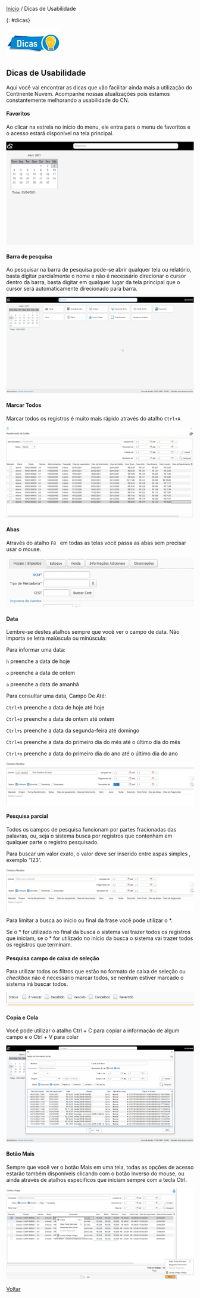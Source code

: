 [Início](index.md) / Dicas de Usabilidade



{: #dicas}

![](images/dicas.png) 

## Dicas de Usabilidade 

Aqui você vai encontrar as dicas que vão facilitar ainda mais a utilização do Continente Nuvem. Acompanhe nossas atualizações pois estamos constantemente melhorando a usabilidade do CN.



#### Favoritos

Ao clicar na estrela no início do menu, ele entra para o menu de favoritos e o acesso estará disponível na tela principal.

![](images/dicas_favoritos2.gif)

#### Barra de pesquisa

Ao pesquisar na barra de pesquisa pode-se abrir qualquer tela ou relatório, basta digitar parcialmente o nome e não  é necessário direcionar o cursor dentro da barra, basta digitar em qualquer lugar da tela principal que o cursor será automaticamente direcionado para barra.

![](images/dicas_busca.gif)

#### Marcar Todos

Marcar todos os registros é muito mais rápido através do atalho `Ctrl+A`

 ![](images/dicas_marcar_todos3.gif)



#### Abas

Através do atalho `F8 `  em todas as telas você passa as abas sem precisar usar o mouse.

 ![](images/dicas_abas.gif)





#### Data

Lembre-se destes atalhos sempre que você ver o campo de data. Não importa se letra maiúscula ou minúscula:

Para informar uma data:

`h` preenche a data de hoje

`o` preenche a data de ontem

`a` preenche a data de amanhã



Para consultar uma data, Campo De Até:

`Ctrl+h` preenche a data de hoje até hoje

`Ctrl+o` preenche a data de ontem até ontem

`Ctrl+s` preenche a data da segunda-feira até domingo

`Ctrl+m` preenche a data do primeiro dia do mês até o último dia do mês

`Ctrl+n` preenche a data do primeiro dia do ano até o último dia do ano 

 ![](images/dicas_data_pesquisa.gif)

#### Pesquisa parcial

Todos os campos de pesquisa funcionam por partes fracionadas das palavras, ou, seja o sistema busca por registros que contenham em qualquer parte o registro pesquisado. 

Para buscar um valor exato, o valor deve ser inserido entre aspas simples , exemplo '123'.

 ![](images/dicas_pesquisa_parcial.gif)

Para limitar a busca ao início ou final da frase você pode utilizar o *. 

Se o * for utilizado no final da busca o sistema vai trazer todos os registros que iniciam, se o * for utilizado no início da busca o sistema vai trazer todos os registros que terminam.



#### Pesquisa campo de caixa de seleção

Para utilizar todos os filtros que estão no formato de caixa de seleção ou *checkbox*  não é necessário marcar todos, se nenhum estiver marcado o sistema irá buscar todos.

 ![](images/dicas_pesquisa_checkbox.jpg)



#### Copia e Cola

Você pode utilizar o atalho Ctrl + C para copiar a informação de algum campo e o Ctrl + V para colar

![](images/dicas_copiar_colar.gif)



#### Botão Mais

Sempre que você ver o botão Mais em uma tela, todas as opções de acesso estarão também disponíveis clicando com o botão inverso do mouse, ou ainda através de atalhos específicos que iniciam sempre com a tecla Ctrl.

![](images/dicas_botaomais.jpg)





[Voltar](index.md)

